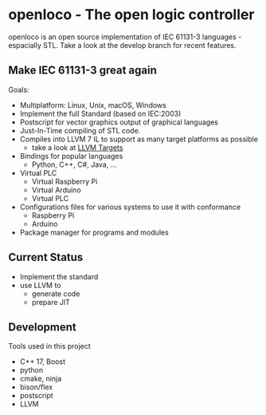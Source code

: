 # openloco - The open logic controller

openloco is an open source implementation of IEC 61131-3 languages - espacially STL.
Take a look at the develop branch for recent features.

## Make IEC 61131-3 great again

Goals:

* Multiplatform:  Linux, Unix, macOS, Windows
* Implement the full Standard (based on IEC:2003)
* Postscript for vector graphics output of graphical languages
* Just-In-Time compiling of STL code.
* Compiles into LLVM 7 IL to support as many target platforms as possible
    * take a look at [LLVM Targets](https://llvm.org/devmtg/2014-04/PDFs/LightningTalks/2014-3-31_ClangTargetSupport_LighteningTalk.pdf)
* Bindings for popular languages
    * Python, C++, C#, Java, ... 
* Virtual PLC
    * Virtual Raspberry Pi
    * Virtual Arduino
    * Virtual PLC
* Configurations files for various systems to use it with conformance
    * Raspberry Pi
    * Arduino
* Package manager for programs and modules

## Current Status 
    
* Implement the standard
* use LLVM to
    * generate code 
    * prepare JIT
 
## Development

Tools used in this project

* C++ 17, Boost
* python
* cmake, ninja
* bison/flex
* postscript
* LLVM
